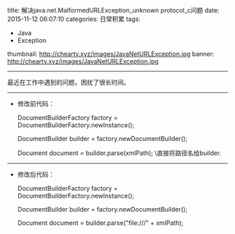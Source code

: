 title: 解决java.net.MalformedURLException_unknown protocol_c问题
date: 2015-11-12 06:07:10
categories: 日常积累
tags: 
- Java
- Exception

thumbnail: http://chearty.xyz/images/JavaNetURLException.jpg
banner: http://chearty.xyz/images/JavaNetURLException.jpg

---

最近在工作中遇到的问题，困扰了很长时间。

<!--more-->


----------


- 修改前代码：

    DocumentBuilderFactory factory = DocumentBuilderFactory.newInstance();
    
    DocumentBuilder builder = factory.newDocumentBuilder();
    
    Document document = builder.parse(xmlPath);  \\直接将路径名给builder.
	


----------

- 修改后代码：

    DocumentBuilderFactory factory = DocumentBuilderFactory.newInstance();
    
    DocumentBuilder builder = factory.newDocumentBuilder();
    
    Document document = builder.parse("file:///" + xmlPath);